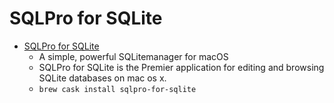 # SQLPro for SQLite
- [SQLPro for SQLite](https://www.sqlitepro.com/)
  -  A simple, powerful SQLitemanager for macOS
  - SQLPro for SQLite is the Premier application for editing and browsing SQLite databases on mac os x.
  - `brew cask install sqlpro-for-sqlite`
